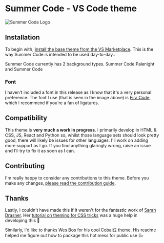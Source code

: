 # Summer Code - VS Code theme
![Summer Code Logo](https://github.com/cmion/summercode-vscode/raw/master/./summer.png)


## Installation
To begin with, [install the base theme from the VS Marketplace](https://marketplace.visualstudio.com/items?itemName=cmion.summercode-vscode). This is the way Summer Code is intended to be used day-to-day.. 

Summer Code currently has 2 background types. Summer Code Palenight and Summer Code


### Font
I haven't included a font in this release as I know that it's a very personal preference. The font I use (that is seen in the image above) is [Fira Code](https://github.com/tonsky/FiraCode), which I recommend if you're a fan of ligatures.

## Compatibility
This theme is **very much a work in progress**. I primarily develop in HTML & CSS, JS, React and Python so, whilst those language sets should look pretty good, there will likely be issues for other languages. I'll work on adding more support as I go. If you find anything glaringly wrong, raise an issue and I'll try to fix it as soon as I can.


## Contributing
I'm really happy to consider any contributions to this theme. Before you make any changes, [please read the contribution guide](https://github.com/cmion/summercode-vscode/blob/master/CONTRIBUTING.md).

## Thanks
Lastly, I couldn't have made this if it weren't for the fantastic work of [Sarah Drasner](https://twitter.com/sarah_edo). Her [tutorial on theming for CSS tricks](https://css-tricks.com/creating-a-vs-code-theme/) was a huge help in developing this 🙏

Similarly, I'd like to thanks [Wes Bos](https://twitter.com/wesbos) for his [cool Cobalt2 theme](https://github.com/wesbos/cobalt2-vscode). His readme helped me figure out how to package this hot mess for public use 👍
